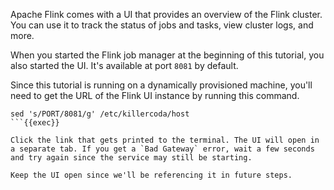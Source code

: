 Apache Flink comes with a UI that provides an overview of the Flink cluster. You can use it to track the status of jobs and tasks, view cluster logs, and more.

When you started the Flink job manager at the beginning of this tutorial, you also started the UI. It's available at port `8081` by default.

Since this tutorial is running on a dynamically provisioned machine, you'll need to get the URL of the Flink UI instance by running this command.

```
sed 's/PORT/8081/g' /etc/killercoda/host
```{{exec}}

Click the link that gets printed to the terminal. The UI will open in a separate tab. If you get a `Bad Gateway` error, wait a few seconds and try again since the service may still be starting.

Keep the UI open since we'll be referencing it in future steps.